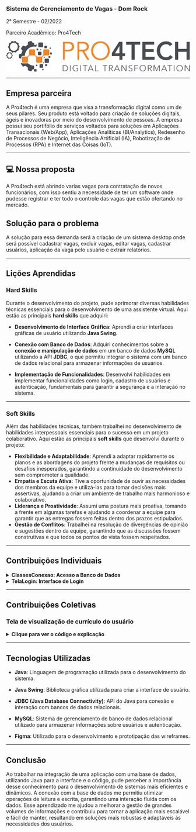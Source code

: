 ### Sistema de Gerenciamento de Vagas - Dom Rock
2° Semestre - 02/2022

Parceiro Acadêmico: Pro4Tech
<p align="center"><img src="./pro4tech-logo.png" widht="20%"></img>

---

## Empresa parceira

A Pro4tech é uma empresa que visa a transformação digital como um de seus pilares. Seu produto está voltado para criação de soluções digitais, ágeis e inovadoras por meio do desenvolvimento de pessoas. A empresa possui seu portifólio de serviços voltados para soluções em Aplicações Transacionais (Web/App), Aplicações Analíticas (BI/Analytics), Redesenho de Processos de Negócio, Inteligência Artificial (IA), Robotização de Processos (RPA) e Internet das Coisas (IoT).

---

## 💻 Nossa proposta

A Pro4tech está abrindo varias vagas para contratação de novos funcionários, com isso sentiu a necessidade de ter um software onde pudesse registrar e ter todo o controle das vagas que estão ofertando no mercado.

## Solução para o problema
A solução para essa demanda será a criação de um sistema desktop onde será possível cadastrar vagas, excluir vagas, editar vagas, cadastrar usuários, aplicação da vaga pelo usuário e extrair relatórios.

---

## Lições Aprendidas

### **Hard Skills**

Durante o desenvolvimento do projeto, pude aprimorar diversas habilidades técnicas essenciais para o desenvolvimento de uma assistente virtual. Aqui estão as principais **hard skills** que adquiri:

- **Desenvolvimento de Interface Gráfica**: Aprendi a criar interfaces gráficas de usuário utilizando **Java Swing**.
  
- **Conexão com Banco de Dados**: Adquiri conhecimentos sobre a **conexão e manipulação de dados** em um banco de dados **MySQL** utilizando a API **JDBC**, o que permitiu integrar o sistema com um banco de dados relacional para armazenar informações de usuários.
  
- **Implementação de Funcionalidades**: Desenvolvi habilidades em implementar funcionalidades como login, cadastro de usuários e autenticação, fundamentais para garantir a segurança e a interação no sistema.

---

### **Soft Skills**

Além das habilidades técnicas, também trabalhei no desenvolvimento de habilidades interpessoais essenciais para o sucesso em um projeto colaborativo. Aqui estão as principais **soft skills** que desenvolvi durante o projeto:

- **Flexibilidade e Adaptabilidade**: Aprendi a adaptar rapidamente os planos e as abordagens do projeto frente a mudanças de requisitos ou desafios inesperados, garantindo a continuidade do desenvolvimento sem comprometer a qualidade.
- **Empatia e Escuta Ativa**: Tive a oportunidade de ouvir as necessidades dos membros da equipe e utilizá-las para tomar decisões mais assertivas, ajudando a criar um ambiente de trabalho mais harmonioso e colaborativo.
- **Liderança e Proatividade**: Assumi uma postura mais proativa, tomando a frente em algumas tarefas e ajudando a coordenar a equipe para garantir que as entregas fossem feitas dentro dos prazos estipulados.
- **Gestão de Conflitos**: Trabalhei na resolução de divergências de opinião e sugestões dentro da equipe, garantindo que as discussões fossem construtivas e que todos os pontos de vista fossem respeitados.
  
---

## Contribuições Individuais
<details>
  <summary><b>ClassesConexao: Acesso a Banco de Dados</b></summary>
  <br>
  <p>O código abaixo implementa a classe `vagasDAO`, responsável por interagir com o banco de dados para recuperar informações sobre vagas e candidatos. Aqui está uma explicação detalhada do que acontece no código:</p>
  
```java
package ClassesConexao;

import java.sql.Connection;
import java.sql.Date;
import java.sql.PreparedStatement;
import java.sql.ResultSet;
import java.sql.SQLException;
import java.sql.Statement;
import java.util.ArrayList;
import java.util.List;
import java.sql.DriverManager;

import javax.swing.JOptionPane;

public class vagasDAO {
    private Connection con;
    private String carga_horaria;

    public String getCarga_horaria() {
        return carga_horaria;
    }

    public void setCarga_horaria(String carga_horaria) {
        this.carga_horaria = carga_horaria;
    }

    ResultSet rs;
    PreparedStatement ps;
    // Conexão com o banco de dados
    String url = "jdbc:mysql://localhost/pro4tech";
    String user = "root";
    String password = "39339533";

    // Método para recuperar as vagas disponíveis no banco de dados
    public ArrayList<String> vagas() {
        ArrayList<String> vg = new ArrayList<String>();
        System.out.println("teste");

        try {
            // Estabelece a conexão com o banco de dados
            con = DriverManager.getConnection(url, user, password);
            // Prepara a consulta SQL para recuperar os nomes das vagas
            ps = con.prepareStatement("SELECT nome_vaga FROM Vagas");
            // Executa a consulta SQL
            ResultSet rs = ps.executeQuery();
            // Percorre o resultado da consulta e adiciona os nomes das vagas à lista
            while (rs.next()) {
                vg.add(rs.getString("nome_vaga"));
            }
            // Fecha o ResultSet, PreparedStatement e a conexão com o banco de dados
            rs.close();
            ps.close();
            con.close();
        } catch (Exception e) {
            // Exibe uma mensagem de erro em caso de falha na recuperação das vagas
            JOptionPane.showMessageDialog(null, "Ocorreu erro ao carregar a Combo Box", "Erro",
                    JOptionPane.ERROR_MESSAGE);
        }
        return vg;
    }

    // Método para recuperar os candidatos de uma vaga específica no banco de dados
    public ArrayList<String> candidato() {
        ArrayList<String> candidato = new ArrayList<String>();

        try {
            // Estabelece a conexão com o banco de dados
            con = DriverManager.getConnection(url, user, password);
            // Prepara a consulta SQL para recuperar os CPFs dos candidatos de uma vaga específica
            ps = con.prepareStatement("SELECT * from candidato_vaga where nome_vaga = '"
                    + Singleton.getInstance().nomeVaga + "'");
            // Executa a consulta SQL
            ResultSet rs = ps.executeQuery();
            // Percorre o resultado da consulta e adiciona os CPFs dos candidatos à lista
            while (rs.next()) {
                candidato.add(rs.getString("cpf"));
            }
            // Fecha o ResultSet, PreparedStatement e a conexão com o banco de dados
            rs.close();
            ps.close();
            con.close();
        } catch (Exception e) {
            // Exibe uma mensagem de erro em caso de falha na recuperação dos candidatos
            JOptionPane.showMessageDialog(null, "Ocorreu erro ao carregar a Combo Box", "Erro",
                    JOptionPane.ERROR_MESSAGE);
        }
        return candidato;
    }
}
```
  <p>A classe `vagasDAO` possui dois métodos principais: `vagas()` e `candidato()`. O primeiro método é responsável por recuperar os nomes das vagas disponíveis no banco de dados, enquanto o segundo método recupera os CPFs dos candidatos de uma vaga específica.</p>
  </details>
 
<details>
  <summary><b>TelaLogin: Interface de Login</b></summary>
  <br>
  <p>O código abaixo implementa a classe `TelaLogin`, que representa a interface de login do sistema. Aqui está uma explicação detalhada do que acontece no código:</p>
  
```java
package ClassesConexao;

import java.awt.EventQueue;

import javax.swing.JFrame;
import javax.swing.JPanel;
import javax.swing.border.EmptyBorder;
import javax.swing.JLabel;
import javax.swing.JOptionPane;
import java.awt.Font;
import javax.swing.JTextField;
import javax.swing.JPasswordField;
import javax.swing.JButton;
import java.awt.event.ActionListener;
import java.sql.Connection;
import java.sql.PreparedStatement;
import java.sql.ResultSet;
import java.sql.SQLException;
import java.awt.event.ActionEvent;
import java.awt.Color;
import javax.swing.SwingConstants;
import javax.swing.ImageIcon;

public class TelaLogin extends JFrame {

    private static final long serialVersionUID = 1L;
    private JPanel contentPane;
    private JTextField tfUsuario;
    private JPasswordField pfSenha;
    private JButton btnCadastrar;
    private JButton btnEntrar;
    private JLabel lblAquiTemUma;
    private JLabel lblOlSejaBemvindo;
    private JLabel lblFaaSeuLogin_1;
    private JLabel lblNewLabel_1;

    public static void main(String[] args) {
        EventQueue.invokeLater(new Runnable() {
            public void run() {
                try {
                    TelaLogin frame = new TelaLogin();
                    frame.setVisible(true);
                } catch (Exception e) {
                    e.printStackTrace();
                }
            }
        });
    }

    public TelaLogin() {
        btnEntrar = new JButton("ENTRAR");
        btnEntrar.setBackground(new Color(255, 140, 0));
        btnEntrar.setForeground(Color.BLACK);
        btnEntrar.addActionListener(new ActionListener() {
            public void actionPerformed(ActionEvent e) {
                try {
                    Connection con = Conexao.faz_conexao();
                    String sql = "select *from cadastro_usuario where email=? and senha= ?";
                    PreparedStatement stmt = con.prepareStatement(sql);
                    stmt.setString(1, tfUsuario.getText());
                    stmt.setString(2, new String(pfSenha.getPassword()));
                    ResultSet rs = stmt.executeQuery();
                    if (rs.next()) {
                        JOptionPane.showMessageDialog(null, "Entrando!");
                        Singleton.getInstance().nomeUsuario = rs.getString("nome");
                        Singleton.getInstance().cpfUsuario = rs.getString("cpf");
                        System.out.println(Singleton.getInstance().nomeUsuario);
                        TelaOpcoes exibir = new TelaOpcoes();
                        exibir.setVisible(true);
                        setVisible(false);
                    } else {
                        try {
                            String sql1 = "select * from cadastro_funcionario where email=? and senha= ?";
                            PreparedStatement stmt1 = con.prepareStatement(sql1);
                            stmt1.setString(1, tfUsuario.getText());
                            stmt1.setString(2, new String(pfSenha.getPassword()));
                            ResultSet rs1 = stmt1.executeQuery();
                            if (rs1.next()) {
                                JOptionPane.showMessageDialog(null, "Entrando!");
                                Singleton.getInstance().nomeFuncionario = rs1.getString("nome");
                                TelaOpcoesFuncionario exibir = new TelaOpcoesFuncionario();
                                exibir.setVisible(true);
                                setVisible(false);
                            } else {
                                try {
                                    String sql2 = "select * from cadastro_admin where email = ? and senha= ?";
                                    PreparedStatement stmt2 = con.prepareStatement(sql2);
                                    stmt2.setString(1, tfUsuario.getText());
                                    stmt2.setString(2, new String(pfSenha.getPassword()));
                                    ResultSet rs2 = stmt2.executeQuery();
                                    if (rs2.next()) {
                                        JOptionPane.showMessageDialog(null, "Entrando!");
                                        Singleton.getInstance().nomeFuncionario = "vitoria";
                                        TelaMenuRH exibir = new TelaMenuRH();
                                        exibir.setVisible(true);
                                        setVisible(false);
                                    } else {
                                        message.setText("E-mail ou senha incorreta!!");
                                    }
                                    stmt2.close();
                                    con.close();
                                } catch (Exception e2) {
                                    e2.printStackTrace();
                                }
                            }
                            stmt1.close();
                            con.close();
                        } catch (SQLException e1) {
                            e1.printStackTrace();
                        }
                    }
                    stmt.close();
                    con.close();
                } catch (SQLException e1) {
                    e1.printStackTrace();
                }
            }
        });

```
  <p>A classe `TelaLogin` representa a tela de login do sistema. Ela possui campos para inserção do e-mail e senha do usuário, botões para entrar e cadastrar, além de mensagens de erro e informações para orientar o usuário.</p>
</details>

---


## Contribuições Coletivas
### Tela de visualização de currículo do usuário
<details> <summary><b>Clique para ver o código e explicação</b></summary>

Essa tela foi criada para exibir e gerenciar as informações de um currículo de um candidato. Ela permite visualizar detalhes sobre o candidato, como quem ele é, sua formação acadêmica e sua experiência profissional. Aqui está uma explicação simples das contribuições feitas para o desenvolvimento dessa interface:

- Conexão com o Banco de Dados: A tela se conecta ao banco de dados usando JDBC para recuperar informações sobre o candidato e exibi-las em campos de texto, como "Quem Sou Eu" e "Formação".

- Feedback e Avaliação: A tela permite ao responsável pela avaliação do candidato registrar seu feedback, selecionando uma opção de uma lista suspensa, e pode marcar o candidato como "Aprovado" ou "Reprovado" clicando nos botões correspondentes. Essas ações são registradas no banco de dados.

- Ações de Botões: Dois botões principais, "APROVADO" e "REPROVADO", estão disponíveis para que o responsável pela avaliação selecione o status do candidato. Quando clicados, os dados são salvos no banco de dados com a avaliação.

```java
package ClassesConexao;

import java.awt.EventQueue;

import javax.swing.DropMode;
import javax.swing.ImageIcon;
import javax.swing.JButton;
import javax.swing.JComboBox;
import javax.swing.JFrame;
import javax.swing.JLabel;
import javax.swing.JOptionPane;
import javax.swing.JPanel;
import javax.swing.border.EmptyBorder;
import javax.swing.JScrollPane;
import javax.swing.JTable;
import javax.swing.JTextField;
import javax.swing.table.DefaultTableModel;
import java.awt.Font;
import java.sql.Connection;
import java.sql.Date;
import java.sql.PreparedStatement;
import java.sql.ResultSet;
import java.sql.SQLException;
import java.awt.Color;
import javax.swing.event.AncestorListener;
import javax.swing.event.AncestorEvent;
import javax.swing.SwingConstants;
import javax.swing.DefaultComboBoxModel;
import java.awt.event.ActionListener;
import java.awt.event.ActionEvent;
import javax.swing.border.BevelBorder;
import java.awt.event.ActionEvent;
import javax.swing.border.BevelBorder;
import javax.swing.border.BevelBorder;


public class TelaVisualizacaoCurriculo extends JFrame {

	private JPanel contentPane;
	private JTextField tfQuemSouEu;
	private JTextField tfFormacao;
	private JTextField tfFeedback;
	private JTextField tfExperiencia;

	/**
	 * Launch the application.
	 */
	public static void main(String[] args) {
		EventQueue.invokeLater(new Runnable() {
			public void run() {
				try {
					TelaVisualizacaoCurriculo frame = new TelaVisualizacaoCurriculo();
					frame.setVisible(true);
				} catch (Exception e) {
					e.printStackTrace();
				}
			}
		});
	}

	/**
	 * Create the frame.
	 */
	public TelaVisualizacaoCurriculo() {
		setDefaultCloseOperation(JFrame.EXIT_ON_CLOSE);
		setBounds(100, 100, 1920, 1080);
		contentPane = new JPanel();
		contentPane.setForeground(Color.BLACK);
		contentPane.setBackground(Color.WHITE);
		contentPane.setBorder(new EmptyBorder(5, 5, 5, 5));
		setExtendedState(MAXIMIZED_BOTH);

		setContentPane(contentPane);
		contentPane.setLayout(null);
		JLabel lblNewLabel = new JLabel("");
		lblNewLabel.setIcon(new ImageIcon("C:\\Users\\Ariane Sousa\\Desktop\\PROJETOS\\Pro4Tech\\icons\\iconPro4Tech.jpg"));
		lblNewLabel.setBounds(0, 0, 500, 109);
		contentPane.add(lblNewLabel);
		
		JLabel lblNewLabel_1 = new JLabel("VISUALIZAÇÃO CURRÍCULO");
		lblNewLabel_1.setForeground(Color.BLACK);
		lblNewLabel_1.setFont(new Font("Arial", Font.BOLD, 20));
		lblNewLabel_1.setBounds(79, 129, 275, 33);
		contentPane.add(lblNewLabel_1);
		
		JLabel lblNewLabel_2 = new JLabel("QUEM SOU EU?");
		lblNewLabel_2.setForeground(Color.BLACK);
		lblNewLabel_2.setFont(new Font("Arial", Font.PLAIN, 18));
		lblNewLabel_2.setBounds(79, 172, 157, 22);
		contentPane.add(lblNewLabel_2);
		
		tfQuemSouEu = new JTextField();
		tfQuemSouEu.setDisabledTextColor(Color.BLACK);
		tfQuemSouEu.setCaretColor(Color.BLACK);
		tfQuemSouEu.setHorizontalAlignment(SwingConstants.LEFT);
		tfQuemSouEu.setForeground(Color.BLACK);
		tfQuemSouEu.addAncestorListener(new AncestorListener() {
			public void ancestorAdded(AncestorEvent event) {
				
				try {
					Connection con = Conexao.faz_conexao();
					String sql = "select * from cadastro_usuario where nome = '" + Singleton.getInstance().Candidato + "'";
					PreparedStatement stmt = con.prepareStatement(sql);
					ResultSet rs = stmt.executeQuery();
					while(rs.next()) {
						tfQuemSouEu.setText(rs.getString("quem_sou_eu"));
					}
				} catch (Exception e) {
					// TODO: handle exception
				}
				
			}
			public void ancestorMoved(AncestorEvent event) {
			}
			public void ancestorRemoved(AncestorEvent event) {
			}
		});
		tfQuemSouEu.setEnabled(false);
		tfQuemSouEu.setEditable(false);
		tfQuemSouEu.setColumns(10);
		tfQuemSouEu.setToolTipText("Sobre você!");
		tfQuemSouEu.setFont(new Font("Arial", Font.PLAIN, 20));
		tfQuemSouEu.setBounds(79, 204, 639, 98);
		contentPane.add(tfQuemSouEu);
		
		JLabel lblNewLabel_3 = new JLabel("FORMAÇÃO");
		lblNewLabel_3.setForeground(Color.BLACK);
		lblNewLabel_3.setFont(new Font("Arial", Font.PLAIN, 18));
		lblNewLabel_3.setBounds(843, 172, 121, 22);
		contentPane.add(lblNewLabel_3);
		
		tfFormacao = new JTextField();
		tfFormacao.setDisabledTextColor(Color.BLACK);
		tfFormacao.setCaretColor(Color.BLACK);
		tfFormacao.setForeground(Color.BLACK);
		tfFormacao.addAncestorListener(new AncestorListener() {
			public void ancestorAdded(AncestorEvent event) {
				try {
					Connection con = Conexao.faz_conexao();
					String sql = "select * from cadastro_usuario where nome = '" + Singleton.getInstance().Candidato + "'";
					PreparedStatement stmt = con.prepareStatement(sql);
					ResultSet rs = stmt.executeQuery();
					while(rs.next()) {
						tfFormacao.setText(rs.getString("formaçao_acad"));
					}
				} catch (Exception e) {
					// TODO: handle exception
				}
			}
			public void ancestorMoved(AncestorEvent event) {
			}
			public void ancestorRemoved(AncestorEvent event) {
			}
		});
		tfFormacao.setEnabled(false);
		tfFormacao.setEditable(false);
		tfFormacao.setFont(new Font("Arial", Font.PLAIN, 18));
		tfFormacao.setToolTipText("Formação da mais recente até a mais antiga!");
		tfFormacao.setBounds(843, 206, 622, 96);
		contentPane.add(tfFormacao);
		tfFormacao.setColumns(10);
		
		JLabel lblNewLabel_4 = new JLabel("EXPERIÊNCIA PROFISSIONAL");
		lblNewLabel_4.setForeground(Color.BLACK);
		lblNewLabel_4.setFont(new Font("Arial", Font.PLAIN, 18));
		lblNewLabel_4.setBounds(79, 336, 262, 40);
		contentPane.add(lblNewLabel_4);
		
		JComboBox cbxFeedBack = new JComboBox();
		cbxFeedBack.setModel(new DefaultComboBoxModel(new String[] {"Tempo de experiência insuficiente", "Formação irrelevante ", "Perfil inadequado", "Modelo de trabalho incoerente com o desejado", "Salário incompatível"}));
		cbxFeedBack.setForeground(Color.BLACK);
		cbxFeedBack.setToolTipText("Feedback breve");
		cbxFeedBack.setMaximumRowCount(10);
		cbxFeedBack.setFont(new Font("Arial", Font.PLAIN, 18));
		cbxFeedBack.setBounds(79, 679, 867, 40);
		contentPane.add(cbxFeedBack);
		
		JButton btnNewButton_APROVADO = new JButton("APROVADO");
		btnNewButton_APROVADO.addActionListener(new ActionListener() {
			public void actionPerformed(ActionEvent e) {
				
				try {
					
					Connection con = Conexao.faz_conexao();
					String sql = "select * from cadastro_usuario where nome = '" + Singleton.getInstance().Candidato + "'";
					PreparedStatement stmt = con.prepareStatement(sql);
					ResultSet rs = stmt.executeQuery();
					while(rs.next()) {
						Singleton.getInstance().CandidatoCPF = rs.getString("cpf");
						Connection con1 = Conexao.faz_conexao();
						String sql1 = "select * from cadastro_funcionario where nome = '" + Singleton.getInstance().nomeFuncionario + "'";
						PreparedStatement stmt1 = con1.prepareStatement(sql1);
						ResultSet rs1 = stmt1.executeQuery();
						while(rs1.next()) {
							Singleton.getInstance().FuncionarioEMAIL = rs1.getString("email");
						}
						stmt1.close();
						con1.close();
					}
					stmt.close();
					con.close();
				} catch (SQLException e1) {
					e1.printStackTrace();
					JOptionPane.showMessageDialog(null, "ERRO!");
				} 
				
				try {
					Connection con = Conexao.faz_conexao();
					String sql = "insert into inscricao(nome_vaga, avaliacao, status_vaga, feedback_geral, feedback_pontual, cpf, email) values (?, ?, ?, ?, ?, ?, ?)";
					PreparedStatement stmt = con.prepareStatement(sql);
					
					stmt.setString(1, Singleton.getInstance().nomeVaga);
					stmt.setString(2, "APROVADO");
					stmt.setString(3, "ABERTA");
					stmt.setString(4, tfFeedback.getText());
					stmt.setString(5, "-");
					stmt.setString(6, Singleton.getInstance().CandidatoCPF);
					stmt.setString(7, Singleton.getInstance().FuncionarioEMAIL);
					
					stmt.execute();
					stmt.close();
					con.close();
					JOptionPane.showMessageDialog(null, "Avaliação realizada");
				} catch (Exception e2) {
					JOptionPane.showMessageDialog(null, "Faltando informações obrigatórias!!");
				}
				
			}
		});
		btnNewButton_APROVADO.setForeground(Color.BLACK);
		btnNewButton_APROVADO.setBackground(new Color(241, 133, 36));
		btnNewButton_APROVADO.setFont(new Font("Arial", Font.PLAIN, 18));
		btnNewButton_APROVADO.setBounds(1140, 421, 156, 52);
		contentPane.add(btnNewButton_APROVADO);
		
		JButton btnReprovado = new JButton("REPROVADO");
		btnReprovado.addActionListener(new ActionListener() {
			public void actionPerformed(ActionEvent e) {
				try {
					
					Connection con = Conexao.faz_conexao();
					String sql = "select * from cadastro_usuario where nome = '" + Singleton.getInstance().Candidato + "'";
					PreparedStatement stmt = con.prepareStatement(sql);
					ResultSet rs = stmt.executeQuery();
					while(rs.next()) {
						Singleton.getInstance().CandidatoCPF = rs.getString("cpf");
						Connection con1 = Conexao.faz_conexao();
						String sql1 = "select * from cadastro_funcionario where nome = '" + Singleton.getInstance().nomeFuncionario + "'";
						PreparedStatement stmt1 = con1.prepareStatement(sql1);
						ResultSet rs1 = stmt1.executeQuery();
						while(rs1.next()) {
							Singleton.getInstance().FuncionarioEMAIL = rs1.getString("email");
						}
						stmt1.close();
						con1.close();
					}
					stmt.close();
					con.close();
					
				} catch (SQLException e1) {
					e1.printStackTrace();
					JOptionPane.showMessageDialog(null, "ERRO!");
				} 
				
				try {
					Connection con = Conexao.faz_conexao();
					String sql = "insert into inscricao(nome_vaga, avaliacao, status_vaga, feedback_geral, feedback_pontual, cpf, email) values (?, ?, ?, ?, ?, ?, ?)";
					PreparedStatement stmt = con.prepareStatement(sql);
					
					stmt.setString(1, Singleton.getInstance().nomeVaga);
					stmt.setString(2, "REPROVADO");
					stmt.setString(3, "ABERTA");
					stmt.setString(4, tfFeedback.getText());
					stmt.setString(5, cbxFeedBack.getToolTipText());
					stmt.setString(6, Singleton.getInstance().CandidatoCPF);
					stmt.setString(7, Singleton.getInstance().FuncionarioEMAIL);
					
					stmt.execute();
					stmt.close();
					con.close();
					JOptionPane.showMessageDialog(null, "Avaliação realizada!");
				} catch (Exception e2) {
					JOptionPane.showMessageDialog(null, "Faltando informações obrigatórias!!");
				}
			}
		});
		btnReprovado.setForeground(Color.BLACK);
		btnReprovado.setFont(new Font("Arial", Font.PLAIN, 18));
		btnReprovado.setBackground(new Color(241, 133, 36));
		btnReprovado.setBounds(1140, 528, 156, 52);
		contentPane.add(btnReprovado);
		
		JLabel lblNewLabel_9 = new JLabel("FEEDBACK GERAL:");
		lblNewLabel_9.setForeground(Color.BLACK);
		lblNewLabel_9.setFont(new Font("Arial", Font.PLAIN, 18));
		lblNewLabel_9.setBounds(79, 483, 191, 40);
		contentPane.add(lblNewLabel_9);
		
		tfFeedback = new JTextField();
		tfFeedback.setCaretColor(Color.BLACK);
		tfFeedback.setHorizontalAlignment(SwingConstants.LEFT);
		tfFeedback.setForeground(Color.BLACK);
		tfFeedback.setFont(new Font("Arial", Font.PLAIN, 18));
		tfFeedback.setBounds(79, 528, 867, 85);
		contentPane.add(tfFeedback);
		tfFeedback.setColumns(10);
		
		JLabel lblNewLabel_10 = new JLabel("FEEDBACK PONTUAL:");
		lblNewLabel_10.setForeground(Color.BLACK);
		lblNewLabel_10.setFont(new Font("Arial", Font.PLAIN, 18));
		lblNewLabel_10.setBounds(79, 647, 206, 22);
		contentPane.add(lblNewLabel_10);
		
		tfExperiencia = new JTextField();
		tfExperiencia.setDisabledTextColor(Color.BLACK);
		tfExperiencia.setCaretColor(Color.BLACK);
		tfExperiencia.setHorizontalAlignment(SwingConstants.LEFT);
		tfExperiencia.setForeground(Color.BLACK);
		tfExperiencia.addAncestorListener(new AncestorListener() {
			public void ancestorAdded(AncestorEvent event) {
				try {
					Connection con = Conexao.faz_conexao();
					String sql = "select * from cadastro_usuario where nome = '" + Singleton.getInstance().Candidato + "'";
					PreparedStatement stmt = con.prepareStatement(sql);
					ResultSet rs = stmt.executeQuery();
					while(rs.next()) {
						tfExperiencia.setText(rs.getString("experiencia_profissional"));
					}
				} catch (Exception e) {
					// TODO: handle exception
				}
			}
			public void ancestorMoved(AncestorEvent event) {
			}
			public void ancestorRemoved(AncestorEvent event) {
			}
		});
		tfExperiencia.setToolTipText("Sobre você!");
		tfExperiencia.setFont(new Font("Arial", Font.PLAIN, 20));
		tfExperiencia.setEnabled(false);
		tfExperiencia.setEditable(false);
		tfExperiencia.setColumns(10);
		tfExperiencia.setBounds(79, 375, 639, 98);
		contentPane.add(tfExperiencia);
		
		JLabel lblNewLabel_5 = new JLabel("");
		lblNewLabel_5.setBounds(208, 10, 553, 90);

		contentPane.add(lblNewLabel_5);

		contentPane.add(lblNewLabel_5);
		
		JButton voltar = new JButton("VOLTAR");
		voltar.addActionListener(new ActionListener() {
			public void actionPerformed(ActionEvent e) {
				if(Singleton.getInstance().nomeFuncionario  == "vitoria") {
					TelaMenuRH exibir = new TelaMenuRH();
					exibir.setVisible(true);
					setVisible(false);
				} else {
					TelaOpcoesFuncionario exibir = new TelaOpcoesFuncionario();
					exibir.setVisible(true);
					setVisible(false);
				}
			}
		});
		voltar.setForeground(Color.BLACK);
		voltar.setFont(new Font("Arial", Font.PLAIN, 18));
		voltar.setBackground(new Color(241, 133, 36));
		voltar.setBounds(10, 729, 156, 52);
		contentPane.add(voltar);
	}
}
```
</details>

---

## Tecnologias Utilizadas

- **Java**: Linguagem de programação utilizada para o desenvolvimento do sistema.
  
- **Java Swing**: Biblioteca gráfica utilizada para criar a interface de usuário.
  
- **JDBC (Java Database Connectivity)**: API do Java para conexão e interação com bancos de dados relacionais.
  
- **MySQL**: Sistema de gerenciamento de banco de dados relacional utilizado para armazenar informações sobre usuários e autenticação.
  
- **Figma**: Utilizado para o desenvolvimento e prototipação das wireframes.
  
---


## Conclusão

Ao trabalhar na integração de uma aplicação com uma base de dados, utilizando Java para a interface e o código, pude perceber a importância desse conhecimento para o desenvolvimento de sistemas mais eficientes e dinâmicos. A conexão com a base de dados me permitiu otimizar operações de leitura e escrita, garantindo uma interação fluída com os dados. Esse aprendizado me ajudou a melhorar a gestão de grandes volumes de informações e contribuiu para tornar a aplicação mais escalável e fácil de manter, resultando em soluções mais robustas e adaptáveis às necessidades dos usuários.
